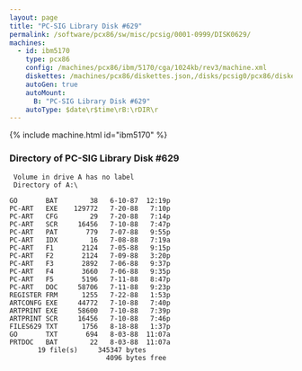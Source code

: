 ```yaml
---
layout: page
title: "PC-SIG Library Disk #629"
permalink: /software/pcx86/sw/misc/pcsig/0001-0999/DISK0629/
machines:
  - id: ibm5170
    type: pcx86
    config: /machines/pcx86/ibm/5170/cga/1024kb/rev3/machine.xml
    diskettes: /machines/pcx86/diskettes.json,/disks/pcsig0/pcx86/diskettes.json
    autoGen: true
    autoMount:
      B: "PC-SIG Library Disk #629"
    autoType: $date\r$time\rB:\rDIR\r
---
```


{% include machine.html id="ibm5170" %}

### Directory of PC-SIG Library Disk #629

     Volume in drive A has no label
     Directory of A:\

    GO       BAT        38   6-10-87  12:19p
    PC-ART   EXE    129772   7-20-88   7:10p
    PC-ART   CFG        29   7-20-88   7:14p
    PC-ART   SCR     16456   7-10-88   7:47p
    PC-ART   PAT       779   7-07-88   9:55p
    PC-ART   IDX        16   7-08-88   7:19a
    PC-ART   F1       2124   7-05-88   9:15p
    PC-ART   F2       2124   7-09-88   3:20p
    PC-ART   F3       2892   7-06-88   9:37p
    PC-ART   F4       3660   7-06-88   9:35p
    PC-ART   F5       5196   7-11-88   8:47p
    PC-ART   DOC     58706   7-11-88   9:23p
    REGISTER FRM      1255   7-22-88   1:53p
    ARTCONFG EXE     44772   7-10-88   7:40p
    ARTPRINT EXE     58600   7-10-88   7:39p
    ARTPRINT SCR     16456   7-10-88   7:46p
    FILES629 TXT      1756   8-18-88   1:37p
    GO       TXT       694   8-03-88  11:07a
    PRTDOC   BAT        22   8-03-88  11:07a
           19 file(s)     345347 bytes
                            4096 bytes free
